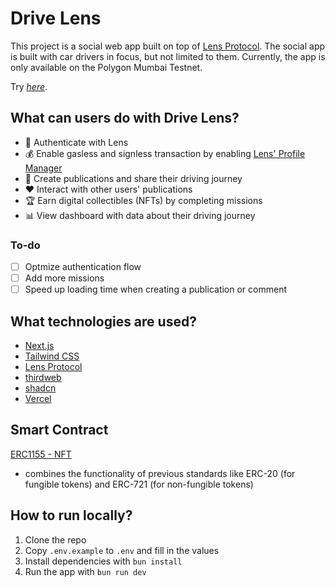 # Drive Lens

This project is a social web app built on top of [Lens Protocol](https://lens.xyz/). The social app is built with car drivers in focus, but not limited to them. Currently, the app is only available on the Polygon Mumbai Testnet. 

Try [_here_](https://drive-lens.vercel.app/).

## What can users do with Drive Lens?

- 🔐 Authenticate with Lens
- 💰 Enable gasless and signless transaction by enabling [Lens' Profile Manager](https://docs.lens.xyz/docs/lens-profile-manager)
- 📝 Create publications and share their driving journey
- ❤️ Interact with other users' publications
- 🏆 Earn digital collectibles (NFTs) by completing missions
- 📊 View dashboard with data about their driving journey

### To-do
- [ ] Optmize authentication flow
- [ ] Add more missions
- [ ] Speed up loading time when creating a publication or comment

## What technologies are used?

- [Next.js](https://nextjs.org/)
- [Tailwind CSS](https://tailwindcss.com/)
- [Lens Protocol](https://lens.xyz/)
- [thirdweb](https://thirdweb.com/)
- [shadcn](https://ui.shadcn.com/)
- [Vercel](https://vercel.com/)

## Smart Contract
[ERC1155 - NFT](https://mumbai.polygonscan.com/address/0x00bF29a0A0E7f49fE927a6f99913Af16fb8FD038)
- combines the functionality of previous standards like ERC-20 (for fungible tokens) and ERC-721 (for non-fungible tokens)

## How to run locally?

1. Clone the repo
2. Copy `.env.example` to `.env` and fill in the values
3. Install dependencies with `bun install`
4. Run the app with `bun run dev`
